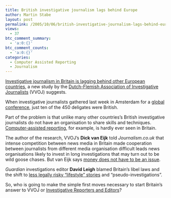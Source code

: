 ```yaml
---
title: British investigative journalism lags behind Europe
author: Martin Stabe
layout: post
permalink: /2005/10/06/british-investigative-journalism-lags-behind-europe/
views:
  - 37
btc_comment_summary:
  - 'a:0:{}'
btc_comment_counts:
  - 'a:0:{}'
categories:
  - Computer Assisted Reporting
  - Journalism
---
```

[Investigative journalism in Britain is lagging behind other European countries][1], a new study by the [Dutch-Flemish Association of Investigative Journalists][2] (VVOJ) suggests.

When investigative journalists gathered last week in Amsterdam for a [global conference][3], just ten of the 450 deligates were British.

Part of the problem is that unlike many other countries’s British investigative journalists do not have an organisation to share skills and techniques. [Computer-assisted reporting][4], for example, is hardly ever seen in Britain.

The author of the research, VVOJ’s **Dick van Eijk** told *Journalism.co.uk* that intense competition between news media in Britain made cooperation between journalists from different media organisation difficult leads news organisations likely to invest in long investigations that may turn out to be wild goose chases. But van Eijk says [money does not have to be an issue][5].

*Guardian* investigations editor **David Leigh** blamed Britain’s libel laws and the shift to [less legally risky “lifestyle” stories][6] and “pseudo-investigations”.

So, who is going to make the simple first moves necessary to start Britain’s answer to VVOJ or [Investigative Reporters and Editors][7]?

 [1]: http://www.journalism.co.uk/news/story1543.shtml
 [2]: http://www.vvoj.nl/
 [3]: http://www.vvoj.org/
 [4]: http://www.martinstabe.com/blog/archives/2005/08/computer_assist.php
 [5]: http://www.journalism.co.uk/news/story1542.shtml
 [6]: http://www.journalism.co.uk/news/story1540.shtml
 [7]: http://www.ire.org/